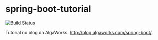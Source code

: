 # spring-boot-tutorial
[![Build Status](https://travis-ci.org/paulosalgado/spring-boot-tutorial.svg?branch=master)](https://travis-ci.org/paulosalgado/spring-boot-tutorial)

Tutorial no blog da AlgaWorks: http://blog.algaworks.com/spring-boot/.
